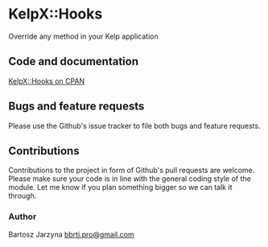 # KelpX::Hooks
Override any method in your Kelp application

## Code and documentation
[KelpX::Hooks on CPAN](https://metacpan.org/release/KelpX-Hooks)

## Bugs and feature requests
Please use the Github's issue tracker to file both bugs and feature requests.

## Contributions
Contributions to the project in form of Github's pull requests are
welcome. Please make sure your code is in line with the general
coding style of the module. Let me know if you plan something
bigger so we can talk it through.

### Author
Bartosz Jarzyna <bbrtj.pro@gmail.com>


